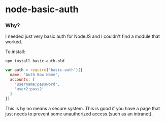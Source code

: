 # node-basic-auth

### Why?

I needed just very basic auth for NodeJS and I couldn't find a module that worked.

To install:

```
npm install basic-auth-old
```

```javascript
var auth = require('basic-auth')({
  name: 'Auth Box Name',
  accounts: [
    'username:password',
    'user2:pass2'
  ]
})
```

This is by no means a secure system. This is good if you have a page that just needs to prevent some unauthorized access (such as an intranet).
